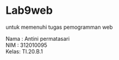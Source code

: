 # Lab9web
untuk memenuhi tugas pemogramman web

Nama : Antini permatasari<br>
NIM  : 312010095<br>
Kelas: TI.20.B.1<br>